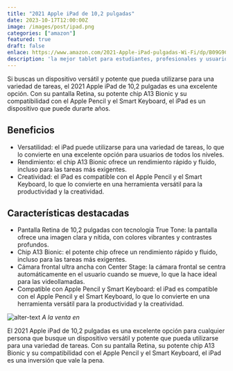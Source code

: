 ```yaml
---
title: "2021 Apple iPad de 10,2 pulgadas"
date: 2023-10-17T12:00:00Z
image: /images/post/ipad.png   
categories: ["amazon"]
featured: true
draft: false
enlace: https://www.amazon.com/2021-Apple-iPad-pulgadas-Wi-Fi/dp/B09G9CJM1Z/ref=lp_16225007011_1_1?sbo=RZvfv%2F%2FHxDF%2BO5021pAnSA%3D%3D
description: 'la mejor tablet para estudiantes, profesionales y usuarios domésticos'
---
```


Si buscas un dispositivo versátil y potente que pueda utilizarse para una variedad de tareas, el 2021 Apple iPad de 10,2 pulgadas es una excelente opción. Con su pantalla Retina, su potente chip A13 Bionic y su compatibilidad con el Apple Pencil y el Smart Keyboard, el iPad es un dispositivo que puede durarte años.

## Beneficios

- Versatilidad: el iPad puede utilizarse para una variedad de tareas, lo que lo convierte en una excelente opción para usuarios de todos los niveles.
- Rendimiento: el chip A13 Bionic ofrece un rendimiento rápido y fluido, incluso para las tareas más exigentes.
- Creatividad: el iPad es compatible con el Apple Pencil y el Smart Keyboard, lo que lo convierte en una herramienta versátil para la productividad y la creatividad.

## Características destacadas

- Pantalla Retina de 10,2 pulgadas con tecnología True Tone: la pantalla ofrece una imagen clara y nítida, con colores vibrantes y contrastes profundos.
- Chip A13 Bionic: el potente chip ofrece un rendimiento rápido y fluido, incluso para las tareas más exigentes.
- Cámara frontal ultra ancha con Center Stage: la cámara frontal se centra automáticamente en el usuario cuando se mueve, lo que la hace ideal para las videollamadas.
- Compatible con Apple Pencil y Smart Keyboard: el iPad es compatible con el Apple Pencil y el Smart Keyboard, lo que lo convierte en una herramienta versátil para la productividad y la creatividad.


![alter-text](/images/post/amazon.png)
*A la venta en*   

El 2021 Apple iPad de 10,2 pulgadas es una excelente opción para cualquier persona que busque un dispositivo versátil y potente que pueda utilizarse para una variedad de tareas. Con su pantalla Retina, su potente chip A13 Bionic y su compatibilidad con el Apple Pencil y el Smart Keyboard, el iPad es una inversión que vale la pena.
